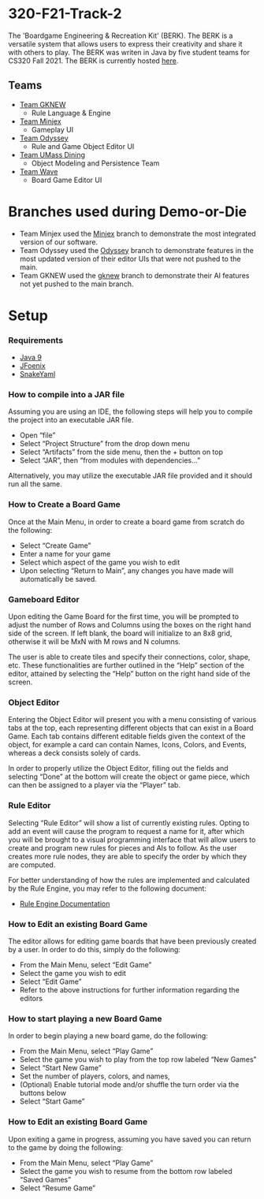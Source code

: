 # 320-F21-Track-2
The 'Boardgame Engineering & Recreation Kit' (BERK). The BERK is a versatile system that allows users to express their creativity and share it with others to play. The BERK was writen in Java by five student teams for CS320 Fall 2021. The BERK is currently hosted [here](https://github.com/david-fisher/320-F21-Track-2).

## Teams 
- [Team GKNEW](https://github.com/david-fisher/320-F21-Track-2/wiki/Team-GKNEW)
  -   Rule Language & Engine 
- [Team Minjex](https://github.com/david-fisher/320-F21-Track-2/wiki/Team-Minjex)
  -   Gameplay UI
- [Team Odyssey](https://github.com/david-fisher/320-F21-Track-2/wiki/Team-Odyssey)
  -   Rule and Game Object Editor UI  
- [Team UMass Dining](https://github.com/david-fisher/320-F21-Track-2/wiki/Team-UMass-Dining)
  -   Object Modeling and Persistence Team
- [Team Wave](https://github.com/david-fisher/320-F21-Track-2/wiki/Team-Wave)
  -   Board Game Editor UI

# Branches used during Demo-or-Die
- Team Minjex used the [Minjex](https://github.com/david-fisher/320-F21-Track-2/tree/Minjex) branch to demonstrate the most integrated version of our software.
- Team Odyssey used the [Odyssey](https://github.com/david-fisher/320-F21-Track-2/tree/Odyssey) branch to demonstrate features in the most updated version of their editor UIs that were not pushed to the main.
- Team GKNEW used the [gknew](https://github.com/david-fisher/320-F21-Track-2/tree/gknew) branch to demonstrate their AI features not yet pushed to the main branch.

# Setup
### Requirements
- [Java 9](https://www.oracle.com/java/technologies/javase/javase9-archive-downloads.html)
- [JFoenix](https://github.com/sshahine/JFoenix)
- [SnakeYaml](https://github.com/david-fisher/320-F21-Track-2/tree/readme-update/lib)

### How to compile into a JAR file
Assuming you are using an IDE, the following steps will help you to compile the project into an executable JAR file. 
- Open “file”
- Select “Project Structure” from the drop down menu
- Select “Artifacts” from the side menu, then the + button on top
- Select “JAR”, then “from modules with dependencies…”

Alternatively, you may utilize the executable JAR file provided and it should run all the same.

### How to Create a Board Game

Once at the Main Menu, in order to create a board game from scratch do the following:
- Select “Create Game”
- Enter a name for your game
- Select which aspect of the game you wish to edit
- Upon selecting “Return to Main”, any changes you have made will automatically be saved.

### Gameboard Editor
Upon editing the Game Board for the first time, you will be prompted to adjust the number of Rows and Columns using the boxes on the right hand side of the screen. If left blank, the board will initialize to an 8x8 grid, otherwise it will be MxN with M rows and N columns.

The user is able to create tiles and specify their connections, color, shape, etc. These functionalities are further outlined in the “Help” section of the editor, attained by selecting the “Help” button on the right hand side of the screen.

### Object Editor
Entering the Object Editor will present you with a menu consisting of various tabs at the top, each representing different objects that can exist in a Board Game. Each tab contains different editable fields given the context of the object, for example a card can contain Names, Icons, Colors, and Events, whereas a deck consists solely of cards.

In order to properly utilize the Object Editor, filling out the fields and selecting “Done” at the bottom will create the object or game piece, which can then be assigned to a player via the “Player” tab.

### Rule Editor
Selecting “Rule Editor” will show a list of currently existing rules. Opting to add an event will cause the program to request a name for it, after which you will be brought to a visual programming interface that will allow users to create and program new rules for pieces and AIs to follow. As the user creates more rule nodes, they are able to specify the order by which they are computed.

For better understanding of how the rules are implemented and calculated by the Rule Engine, you may refer to the following document:
- [Rule Engine Documentation](https://github.com/david-fisher/320-F21-Track-2/wiki/Team-GKNEW)

### How to Edit an existing Board Game
The editor allows for editing game boards that have been previously created by a user. In order to do this, simply do the following:
- From the Main Menu, select “Edit Game” 
- Select the game you wish to edit
- Select “Edit Game”
- Refer to the above instructions for further information regarding the editors

### How to start playing a new Board Game
In order to begin playing a new board game, do the following:

- From the Main Menu, select “Play Game”
- Select the game you wish to play from the top row labeled “New Games”
- Select “Start New Game”
- Set the number of players, colors, and names,
- (Optional) Enable tutorial mode and/or shuffle the turn order via the buttons below
- Select “Start Game”

### How to Edit an existing Board Game
Upon exiting a game in progress, assuming you have saved you can return to the game by doing the following:
- From the Main Menu, select “Play Game”
- Select the game you wish to resume from the bottom row labeled “Saved Games”
- Select “Resume Game”

